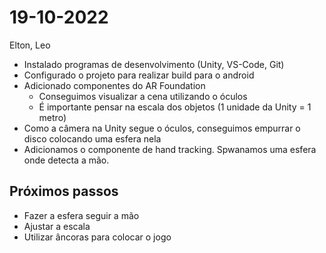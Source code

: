 # 19-10-2022
Elton, Leo

- Instalado programas de desenvolvimento (Unity, VS-Code, Git)
- Configurado o projeto para realizar build para o android
- Adicionado componentes do AR Foundation
  - Conseguimos visualizar a cena utilizando o óculos
  - É importante pensar na escala dos objetos (1 unidade da Unity = 1 metro)
- Como a câmera na Unity segue o óculos, conseguimos empurrar o disco colocando uma esfera nela
- Adicionamos o componente de hand tracking. Spwanamos uma esfera onde detecta a mão.


## Próximos passos
- Fazer a esfera seguir a mão
- Ajustar a escala
- Utilizar âncoras para colocar o jogo